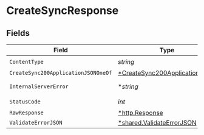 # CreateSyncResponse


## Fields

| Field                                                                                    | Type                                                                                     | Required                                                                                 | Description                                                                              |
| ---------------------------------------------------------------------------------------- | ---------------------------------------------------------------------------------------- | ---------------------------------------------------------------------------------------- | ---------------------------------------------------------------------------------------- |
| `ContentType`                                                                            | *string*                                                                                 | :heavy_check_mark:                                                                       | N/A                                                                                      |
| `CreateSync200ApplicationJSONOneOf`                                                      | [*CreateSync200ApplicationJSON](../../models/operations/createsync200applicationjson.md) | :heavy_minus_sign:                                                                       | Ok                                                                                       |
| `InternalServerError`                                                                    | **string*                                                                                | :heavy_minus_sign:                                                                       | Something went wrong                                                                     |
| `StatusCode`                                                                             | *int*                                                                                    | :heavy_check_mark:                                                                       | N/A                                                                                      |
| `RawResponse`                                                                            | [*http.Response](https://pkg.go.dev/net/http#Response)                                   | :heavy_minus_sign:                                                                       | N/A                                                                                      |
| `ValidateErrorJSON`                                                                      | [*shared.ValidateErrorJSON](../../models/shared/validateerrorjson.md)                    | :heavy_minus_sign:                                                                       | Conflict                                                                                 |